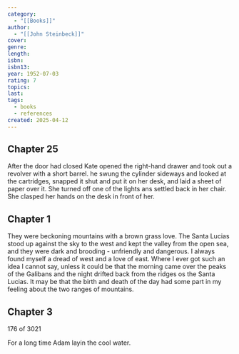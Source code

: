 ```yaml
---
category:
  - "[[Books]]"
author:
  - "[[John Steinbeck]]"
cover: 
genre: 
length: 
isbn: 
isbn13: 
year: 1952-07-03
rating: 7
topics: 
last: 
tags:
  - books
  - references
created: 2025-04-12
---
```



## Chapter 25
After the door had closed Kate opened the right-hand drawer and took out a revolver with a short barrel. he swung the cylinder sideways and looked at the cartridges, snapped it shut and put it on her desk, and laid a sheet of paper over it. She turned off one of the lights ans settled back in her chair. She clasped her hands on the desk in front of her.
## Chapter 1

They were beckoning mountains with a brown grass love. The Santa Lucias stood up against the sky to the west and kept the valley from the open sea, and they were dark and brooding - unfriendly and dangerous. I always found myself a dread of west and a love of east. Where I ever got such an idea I cannot say, unless it could be that the morning came over the peaks of the Galibans and the night drifted back from the ridges os the Santa Lucias. It may be that the birth and death of the day had some part in my feeling about the two ranges of mountains.
## Chapter 3
176 of 3021

For a long time Adam layin the cool water.